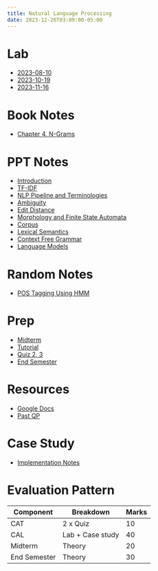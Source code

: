 ```yaml
---
title: Natural Language Processing
date: 2023-12-26T03:09:00-05:00
---
```


# Lab
- [ 2023-08-10](202309131304-2023-08-10.md)
- [ 2023-10-19](20231019150036.md)
- [ 2023-11-16](20231116145340.md)

# Book Notes
- [ Chapter 4. N-Grams](202309141554-N-Grams.md)

# PPT Notes
- [ Introduction](20230922092146-introduction.md)
- [ TF-IDF](20230922092545-tf_idf.md)
- [ NLP Pipeline and Terminologies ](20230922093931.md)
- [ Ambiguity](20230922094545-ambiguity.md)
- [ Edit Distance](20230922104411-edit_distance.md)
- [ Morphology and Finite State Automata](20230922110732-morphology.md)
- [ Corpus](20231009103647-corpus.md)
- [ Lexical Semantics](20231009111157-lexical_semantics.md)
- [ Context Free Grammar](20231009111755-cfg.md)
- [ Language Models](20231226121450-ngram-lm.md)

# Random Notes
- [ POS Tagging Using HMM](20231016112608-pos_using_hmm.md)

# Prep
- [ Midterm](20230930130956-midterm.md)
- [ Tutorial](20231016112534-tutorial_1.md)
- [ Quiz 2, 3](20231207144913-quiz_2_3.md)
- [ End Semester](20231226133850-nlp-endsem.md)

# Resources
- [Google Docs](https://docs.google.com/document/d/e/2PACX-1vRHehkiADpks112LAsSrttirCMXthQ5KgzlXAcCpvjUqKC2vd2qO3eAKb9g35E63w/pub)
- [Past QP](https://amritavishwavidyapeetham-my.sharepoint.com/:f:/g/personal/cb_en_u4cse20613_cb_students_amrita_edu/Eo51bVJUkHJKnicgwHi3PawBvmxJweUSyELOKf7-HBl6TQ?e=LUkiep)

# Case Study
- [ Implementation Notes](20230921075847-Notes.md)

# Evaluation Pattern

| Component   | Breakdown       | Marks|
| ------------| ----------------| -----|
| CAT         | 2 x Quiz        | 10   |
| CAL         | Lab + Case study| 40   |
| Midterm     | Theory          | 20   |
| End Semester| Theory          | 30   |
